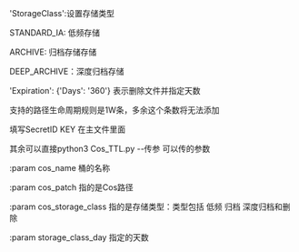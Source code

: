
'StorageClass':设置存储类型

STANDARD_IA: 低频存储

ARCHIVE:  归档存储存储

DEEP_ARCHIVE：深度归档存储

'Expiration': {'Days': '360'} 表示删除文件并指定天数


支持的路径生命周期规则是1W条，多余这个条数将无法添加


填写SecretID  KEY 在主文件里面

其余可以直接python3 Cos_TTL.py --传参  可以传的参数 

:param cos_name 桶的名称

:param cos_patch 指的是Cos路径

:param cos_storage_class 指的是存储类型：类型包括  低频 归档 深度归档和删除

:param storage_class_day 指定的天数

